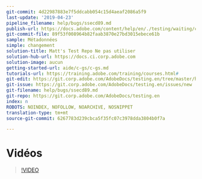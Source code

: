 ```yaml
---
git-commit: 4d22987883e7f5ddcabb054c15d4aeaf2086a5f9
last-update: '2019-04-23'
pipeline_filename: help/bugs/ssecd89.md
publish-url: https://docs.adobe.com/content/help/en/./testing/waiting/closed/ssecd89.html
git-commit-file: 89f53f008964b82faab3870e27bd3015ebece61b
sample: Métadonnées
simple: changement
solution-title: Matt's Test Repo Ne pas utiliser
solution-hub-url: https://docs.ci.corp.adobe.com
solution-image: aucun
getting-started-url: aide/c-gs/c-gs.md
tutorials-url: https://training.adobe.com/training/courses.html#
git-edit: https://git.corp.adobe.com/AdobeDocs/testing.en/tree/master/help/bugs/ssecd89.md
git-issue: https://git.corp.adobe.com/AdobeDocs/testing.en/issues/new
git-filename: help/bugs/ssecd89.md
git-repo: https://git.corp.adobe.com/AdobeDocs/testing.en
index: n
ROBOTS: NOINDEX, NOFOLLOW, NOARCHIVE, NOSNIPPET
translation-type: tm+mt
source-git-commit: 6267783d239cbca5f35fc07c3978dda3804b0f7a

---
```


# Vidéos

>[!VIDEO](https://www.youtube.com/watch?v=A0EcD2AxvJE)

